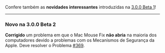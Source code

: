 Confere também as **novidades interessantes** introduzidas na [3.0.0 Beta 1](https://github.com/noah-nuebling/mac-mouse-fix/releases/tag/3.0.0-Beta-1.1)!

---

### Novo na 3.0.0 Beta 2

**Corrigido** um problema em que o Mac Mouse Fix **não abria** na maioria dos computadores devido a problemas com os Mecanismos de Segurança da Apple. Deve resolver o Problema [#369](https://github.com/noah-nuebling/mac-mouse-fix/issues/369).
